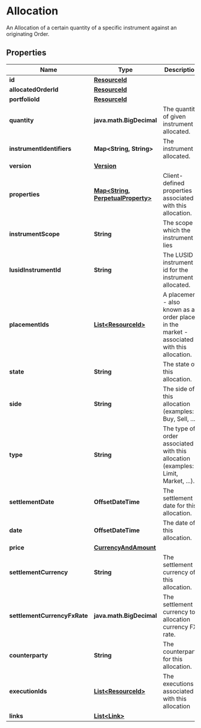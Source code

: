 

# Allocation

An Allocation of a certain quantity of a specific instrument against an originating  Order.

## Properties

| Name | Type | Description | Notes |
|------------ | ------------- | ------------- | -------------|
|**id** | [**ResourceId**](ResourceId.md) |  |  |
|**allocatedOrderId** | [**ResourceId**](ResourceId.md) |  |  |
|**portfolioId** | [**ResourceId**](ResourceId.md) |  |  |
|**quantity** | **java.math.BigDecimal** | The quantity of given instrument allocated. |  |
|**instrumentIdentifiers** | **Map&lt;String, String&gt;** | The instrument allocated. |  |
|**version** | [**Version**](Version.md) |  |  [optional] |
|**properties** | [**Map&lt;String, PerpetualProperty&gt;**](PerpetualProperty.md) | Client-defined properties associated with this allocation. |  [optional] |
|**instrumentScope** | **String** | The scope in which the instrument lies |  [optional] |
|**lusidInstrumentId** | **String** | The LUSID instrument id for the instrument allocated. |  |
|**placementIds** | [**List&lt;ResourceId&gt;**](ResourceId.md) | A placement - also known as an order placed in the market - associated with this allocation. |  [optional] |
|**state** | **String** | The state of this allocation. |  [optional] |
|**side** | **String** | The side of this allocation (examples: Buy, Sell, ...). |  [optional] |
|**type** | **String** | The type of order associated with this allocation (examples: Limit, Market, ...). |  [optional] |
|**settlementDate** | **OffsetDateTime** | The settlement date for this allocation. |  [optional] |
|**date** | **OffsetDateTime** | The date of this allocation. |  [optional] |
|**price** | [**CurrencyAndAmount**](CurrencyAndAmount.md) |  |  [optional] |
|**settlementCurrency** | **String** | The settlement currency of this allocation. |  [optional] |
|**settlementCurrencyFxRate** | **java.math.BigDecimal** | The settlement currency to allocation currency FX rate. |  [optional] |
|**counterparty** | **String** | The counterparty for this allocation. |  [optional] |
|**executionIds** | [**List&lt;ResourceId&gt;**](ResourceId.md) | The executions associated with this allocation |  [optional] |
|**links** | [**List&lt;Link&gt;**](Link.md) |  |  [optional] |



